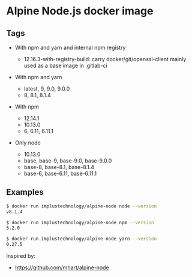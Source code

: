 # Alpine Node.js docker image

## Tags
- With npm and yarn and internal npm registry
  - 12.16.3-with-registry-build: carry docker/git/openssl-client mainly used as a base image in .gitlab-ci

- With npm and yarn
  - latest, 9, 9.0, 9.0.0
  - 8, 8.1, 8.1.4

- With npm
  - 12.14.1
  - 10.13.0
  - 6, 6.11, 6.11.1

- Only node
  - 10.13.0
  - base, base-9, base-9.0, base-9.0.0
  - base-8, base-8.1, base-8.1.4
  - base-6, base-6.11, base-6.11.1

## Examples

```sh
$ docker run implustechnology/alpine-node node --version
v8.1.4

$ docker run implustechnology/alpine-node npm --version
5.2.0

$ docker run implustechnology/alpine-node yarn --version
0.27.5
```

Inspired by:

- https://github.com/mhart/alpine-node
